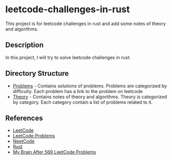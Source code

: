 # leetcode-challenges-in-rust

This project is for leetcode challenges in rust and add some notes of theory and algorithms.

## Description

In this project, I will try to solve leetcode challenges in rust.

## Directory Structure

- [Problems](./src/readme.md) - Contains solutions of problems. Problems are categorized by difficulty. Each problem has a link to the problem on leetcode
- [Theory](./theory/readme.md) - Contains notes of theory and algorithms. Theory is categorized by category. Each category contain a list of problems related to it.

## References

- [LeetCode](https://leetcode.com/)
- [LeetCode Problems](https://leetcode.com/problemset/all/)
- [NeetCode](https://neetcode.io/roadmap/)
- [Rust](https://www.rust-lang.org/)
- [My Brain After 569 LeetCode Problems](https://youtu.be/8wysIxzqgPI)
